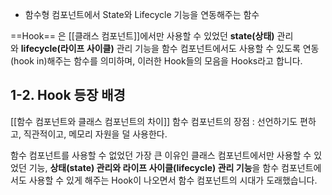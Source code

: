 -   함수형 컴포넌트에서 State와 Lifecycle 기능을 연동해주는 함수

==Hook== 은 [[클래스 컴포넌트]]에서만 사용할 수 있었던 **state(상태)** 관리와 **lifecycle(라이프 사이클)** 관리 기능을 함수 컴포넌트에서도 사용할 수 있도록 연동(hook in)해주는 함수를 의미하며, 이러한 Hook들의 모음을 Hooks라고 합니다.


## 1-2. Hook 등장 배경
  
 [[함수 컴포넌트와 클래스 컴포넌트의 차이]]
 함수 컴포넌트의 장점 : 선언하기도 편하고, 직관적이고, 메모리 자원을 덜 사용한다.
  
 함수 컴포넌트를 사용할 수 없었던 가장 큰 이유인 클래스 컴포넌트에서만 사용할 수 있었던 기능, **상태(state) 관리와 라이프 사이클(lifecycle) 관리 기능**을 함수 컴포넌트에서도 사용할 수 있게 해주는 Hook이 나오면서 함수 컴포넌트의 시대가 도래했습니다.
